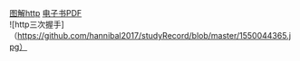 [图解http](https://book.douban.com/subject/25863515/) [电子书PDF](https://pan.baidu.com/s/1tYSRQnibqf-1mqnJWUlfBQ) <br>
![http三次握手]（https://github.com/hannibal2017/studyRecord/blob/master/1550044365.jpg）
